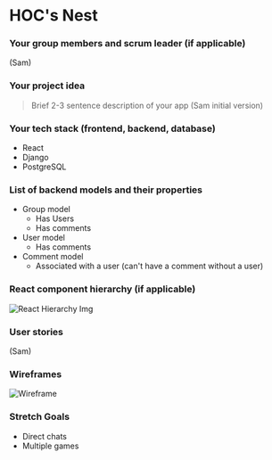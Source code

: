 # HOC's Nest

### Your group members and scrum leader (if applicable) 
(Sam)

### Your project idea 
>Brief 2-3 sentence description of your app
(Sam initial version)

### Your tech stack (frontend, backend, database)
- React
- Django
- PostgreSQL

### List of backend models and their properties
- Group model
  - Has Users
  - Has comments
- User model
  - Has comments
- Comment model
  - Associated with a user (can't have a comment without a user)

### React component hierarchy (if applicable)
![React Hierarchy Img](https://i.imgur.com/Vpvyolx.jpeg)

### User stories
(Sam)

### Wireframes
![Wireframe](https://i.imgur.com/8w93U36.jpg)


### Stretch Goals
* Direct chats
* Multiple games
